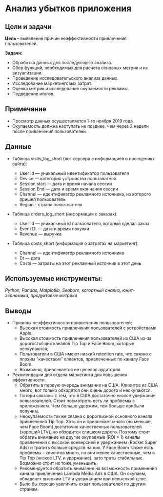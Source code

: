 # Анализ убытков приложения

## Цели и задачи

**Цель –** выявление причин неэффективности привлечения пользователей.

**Задачи:**
- Обработка данных для последующего анализа.
- Сбор функций, необходимых для расчета основных метрик и их визуализации.
- Проведение исследовательского анализа данных.
- Исследование маркетинговых затрат.
- Оценка метрик и исследование окупаемости рекламы.
- Подведение итогов.

## Примечание
- Просмотр данных осуществляется 1-го ноября 2019 года.
- Окупаемость должна наступать не позднее, чем через 2 недели после привлечения пользователей.

## Данные
- Таблица visits_log_short (лог сервера с информацией о посещениях сайта):

    - User Id — уникальный идентификатор пользователя
    - Device — категория устройства пользователя
    - Session start — дата и время начала сессии
    - Session End — дата и время окончания сессии
    - Channel — идентификатор рекламного источника, из которого пришел пользователь
    - Region - страна пользователя

- Таблица orders_log_short (информация о заказах):

    - User Id — уникальный id пользователя, который сделал заказ
    - Event Dt — дата и время покупки
    - Revenue — выручка

- Таблица costs_short (информация о затратах на маркетинг):

    - Channel — идентификатор рекламного источника
    - Dt — дата
    - Costs — затраты на этот рекламный источник в этот день

## Используемые инструменты: 
*Python, Pandas, Matplotlib, Seaborn, когортный анализ, юнит-экономика, продуктовые метрики*

## Выводы
- Причины неэффективности привлечения пользователей;
    - Высокая стоимость привлечения пользователей с устройствами Apple;
    - Высокая стоимость привлечения пользователей из США из-за дорогостоящих каналов Tip Top и Face Boom, которые неокупаются;
    - Пользователи в США имеют низкий retention rate, что связно с плохим "качеством" клиентов, привлеченных по каналу Face Boom.
    - Возможно, привлекается не целевая аудитория.
- Рекомендации для отдела маркетинга для повышения эффективности.
    - Обратить в первую очередь внимание на США. Клиентов из США много, вот только обходятся они очень дорого и неокупаются.
    - Потери связаны с тем, что в США достаточно низкое удержание пользователей. Стоит посмотреть есть ли проблемы с приложением. Чем больше удержим, тем больше прибыли получим.
    - Неокупаемость также свзана с дорогвизной основного канала привлечения Tip Top. Хоть он и привлекает много (но меньше, чем Face Boom) достаточно качественных пользователей (хороший LTV), но обходится слишком дорого. Поэтому стоит обратиь внимание на другие окупаемые (ROI > 1) каналы привлечения с высокой конверсией и удержанием (Rocket Super Ads) и тратить больше средств на них. У Face Boom также есть проблемы - клиентов много, но они менее качественные, чем в Tip Top (низкое LTV, и удержание), зато траты стабильные. Возможно стоит их тоже уменьшить.
    - Рекомендуется обратить внимание на возможность применения канала привлечения Lambda Media Ads в США. Он окупаем, обладеает высоким LTV и удержанием при невысокой цене.
    - Было бы хорошо увеличить охват пользователей по другим странам.

